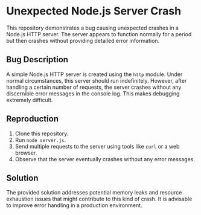 # Unexpected Node.js Server Crash

This repository demonstrates a bug causing unexpected crashes in a Node.js HTTP server. The server appears to function normally for a period but then crashes without providing detailed error information.

## Bug Description

A simple Node.js HTTP server is created using the `http` module. Under normal circumstances, this server should run indefinitely. However, after handling a certain number of requests, the server crashes without any discernible error messages in the console log. This makes debugging extremely difficult. 

## Reproduction

1. Clone this repository.
2. Run `node server.js`.
3. Send multiple requests to the server using tools like `curl` or a web browser.
4. Observe that the server eventually crashes without any error messages.

## Solution

The provided solution addresses potential memory leaks and resource exhaustion issues that might contribute to this kind of crash. It is advisable to improve error handling in a production environment.